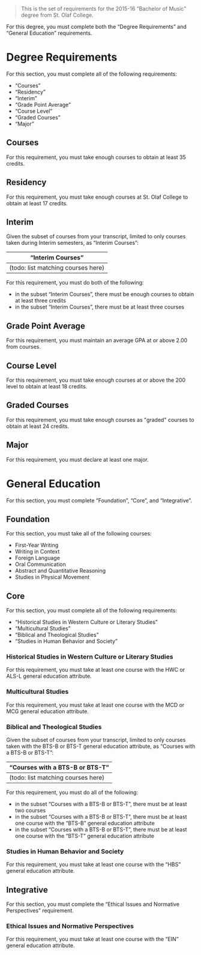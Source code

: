 > This is the set of requirements for the 2015-16 “Bachelor of Music” degree
> from St. Olaf College.

For this degree, you must complete both the “Degree Requirements” and “General Education” requirements.

# Degree Requirements
For this section, you must complete all of the following requirements:

- “Courses”
- “Residency”
- “Interim”
- “Grade Point Average”
- “Course Level”
- “Graded Courses”
- “Major”

## Courses
For this requirement, you must take enough courses to obtain at least 35 credits.

## Residency
For this requirement, you must take enough courses at St. Olaf College to obtain at least 17 credits.

## Interim
Given the subset of courses from your transcript, limited to only courses taken during Interim semesters, as “Interim Courses”:

| “Interim Courses” |
| ----------------- |
| (todo: list matching courses here) |

For this requirement, you must do both of the following:

- in the subset “Interim Courses”, there must be enough courses to obtain at least three credits
- in the subset “Interim Courses”, there must be at least three courses


## Grade Point Average
For this requirement, you must maintain an average GPA at or above 2.00 from courses.

## Course Level
For this requirement, you must take enough courses at or above the 200 level to obtain at least 18 credits.

## Graded Courses
For this requirement, you must take enough courses as "graded" courses to obtain at least 24 credits.

## Major
For this requirement, you must declare at least one major.


# General Education
For this section, you must complete “Foundation”, “Core”, and “Integrative”.

## Foundation
For this section, you must take all of the following courses:

- First-Year Writing
- Writing in Context
- Foreign Language
- Oral Communication
- Abstract and Quantitative Reasoning
- Studies in Physical Movement

## Core
For this section, you must complete all of the following requirements:

- “Historical Studies in Western Culture or Literary Studies”
- “Multicultural Studies”
- “Biblical and Theological Studies”
- “Studies in Human Behavior and Society”

### Historical Studies in Western Culture or Literary Studies
For this requirement, you must take at least one course with the HWC or ALS-L general education attribute.

### Multicultural Studies
For this requirement, you must take at least one course with the MCD or MCG general education attribute.

### Biblical and Theological Studies
Given the subset of courses from your transcript, limited to only courses taken with the BTS-B or BTS-T general education attribute, as “Courses with a BTS-B or BTS-T”:

| “Courses with a BTS-B or BTS-T” |
| ------------------------------- |
| (todo: list matching courses here) |

For this requirement, you must do all of the following:

- in the subset “Courses with a BTS-B or BTS-T”, there must be at least two courses
- in the subset “Courses with a BTS-B or BTS-T”, there must be at least one course with the “BTS-B” general education attribute
- in the subset “Courses with a BTS-B or BTS-T”, there must be at least one course with the “BTS-T” general education attribute

### Studies in Human Behavior and Society
For this requirement, you must take at least one course with the “HBS” general education attribute.

## Integrative
For this section, you must complete the “Ethical Issues and Normative Perspectives” requirement.

### Ethical Issues and Normative Perspectives
For this requirement, you must take at least one course with the “EIN” general education attribute.


